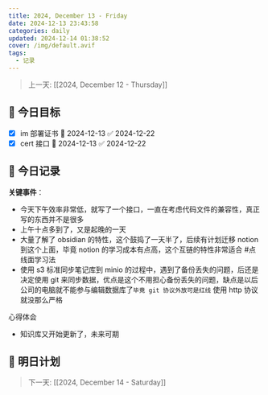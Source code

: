 ```yaml
---
title: 2024, December 13 - Friday
date: 2024-12-13 23:43:58
categories: daily
updated: 2024-12-14 01:38:52
cover: /img/default.avif
tags:
  - 记录
---
```

> 上一天: [[2024, December 12 - Thursday]]

## 🌟 今日目标

- [x] im 部署证书 📅 2024-12-13 ✅ 2024-12-22
- [x] cert 接口 📅 2024-12-13 ✅ 2024-12-22

## 📝 今日记录

**关键事件**：

- 今天下午效率非常低，就写了一个接口，一直在考虑代码文件的兼容性，真正写的东西并不是很多
- 上午十点多到了，又是起晚的一天
- 大量了解了 obsidian 的特性，这个鼓捣了一天半了，后续有计划迁移 notion 到这个上面，毕竟 notion 的学习成本有点高，这个互链的特性非常适合 #点线面学习法
- 使用 s3 标准同步笔记库到 minio 的过程中，遇到了备份丢失的问题，后还是决定使用 git 来同步数据，优点是这个不用担心备份丢失的问题，缺点是以后公司的电脑就不能参与编辑数据库了`毕竟 git 协议外放可是红线` 使用 http 协议就没那么严格

心得体会

- 知识库又开始更新了，未来可期

## 🔮 明日计划

> 下一天: [[2024, December 14 - Saturday]]
